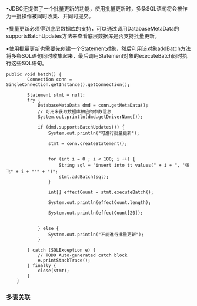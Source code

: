 •JDBC还提供了一个批量更新的功能，使用批量更新时，多条SQL语句将会被作为一批操作被同时收集、并同时提交。

•批量更新必须得到底层数据库的支持，可以通过调用DatabaseMetaData的supportsBatchUpdates方法来查看底层数据库是否支持批量更新。

•使用批量更新也需要先创建一个Statement对象，然后利用该对象addBatch方法将多条SQL语句同时收集起来，最后调用Statement对象的executeBatch同时执行这些SQL语句。

```
public void batch() {
		Connection conn = SingleConnection.getInstance().getConnection();
		
		Statement stmt = null;
		try {
			DatabaseMetaData dmd = conn.getMetaData();
			// 可用来获取数据库相应的参数信息
			System.out.println(dmd.getDriverName());
			
			if (dmd.supportsBatchUpdates()) {
				System.out.println("可進行批量更新");
				
				stmt = conn.createStatement();
				
				
				for (int i = 0 ; i < 100; i ++) {
					String sql = "insert into tt values(" + i + ", '张飞" + i + "'" + ")";
					stmt.addBatch(sql);
				}
				
				int[] effectCount = stmt.executeBatch();
				
				System.out.println(effectCount.length);
				
				System.out.println(effectCount[20]);
				
				
			} else {
				System.out.println("不能進行批量更新");
			}
		
		} catch (SQLException e) {
			// TODO Auto-generated catch block
			e.printStackTrace();
		} finally {
			close(stmt);
		}
	}

```

### 多表关联

